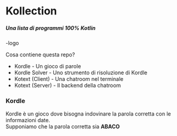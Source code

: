 # Kollection
##### Una lista di programmi 100% Kotlin
-logo

Cosa contiene questa repo?
- Kordle - Un gioco di parole
- Kordle Solver - Uno strumento di risoluzione di Kordle
- Kotext (Client) - Una chatroom nel terminale
- Kotext (Server) - Il backend della chatroom

### Kordle
Kordle è un gioco dove bisogna indovinare la parola corretta con le informazioni date.  
Supponiamo che la parola corretta sia **ABACO**

